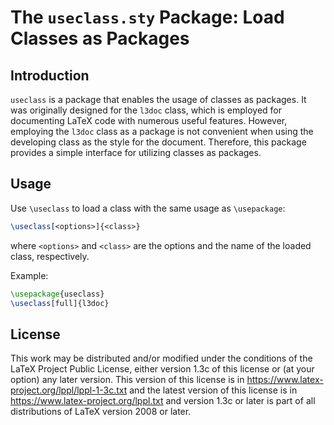 # The `useclass.sty` Package: Load Classes as Packages

## Introduction
`useclass` is a package that enables the usage of classes as packages. It was originally designed for the `l3doc` class, which is employed for documenting LaTeX code with numerous useful features. However, employing the `l3doc` class as a package is not convenient when using the developing class as the style for the document. Therefore, this package provides a simple interface for utilizing classes as packages.

## Usage
Use `\useclass` to load a class with the same usage as `\usepackage`:
```tex
\useclass[<options>]{<class>}
```
where `<options>` and `<class>` are the options and the name of the loaded class, respectively.

Example:
```tex
\usepackage{useclass}
\useclass[full]{l3doc}
```

## License
This work may be distributed and/or modified under the
conditions of the LaTeX Project Public License, either version 1.3c
of this license or (at your option) any later version.
This version of this license is in
    https://www.latex-project.org/lppl/lppl-1-3c.txt
and the latest version of this license is in
    https://www.latex-project.org/lppl.txt
and version 1.3c or later is part of all distributions of LaTeX
version 2008 or later.
